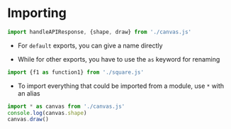 # Importing

```js
import handleAPIResponse, {shape, draw} from './canvas.js'
```

- For `default` exports, you can give a name directly

- While for other exports, you have to use the `as` keyword for renaming

```js
import {f1 as function1} from './square.js'
```

- To import everything that could be imported from a module, use `*` with an
alias

```js
import * as canvas from './canvas.js'
console.log(canvas.shape)
canvas.draw()
```
